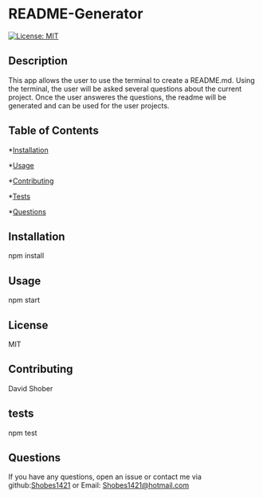 # README-Generator

[![License: MIT](https://img.shields.io/badge/License-MIT-yellow.svg)](https://opensource.org/licenses/MIT)

## Description

This app allows the user to use the terminal to create a README.md. Using the terminal,  the user will be asked several questions about the current project. Once the user answeres the questions,  the readme will be generated and can be used for the user projects.

## Table of Contents

*[Installation](#installation)

*[Usage](#usage)

*[Contributing](#contributing)

*[Tests](#tests)

*[Questions](#questions)

## Installation

npm install

## Usage

npm start

## License
    
  MIT

## Contributing

David Shober

## tests

npm test

## Questions

If you have any questions, open an issue or contact me via github:[Shobes1421](https://github.com/Shobes1421) or Email: Shobes1421@hotmail.com
